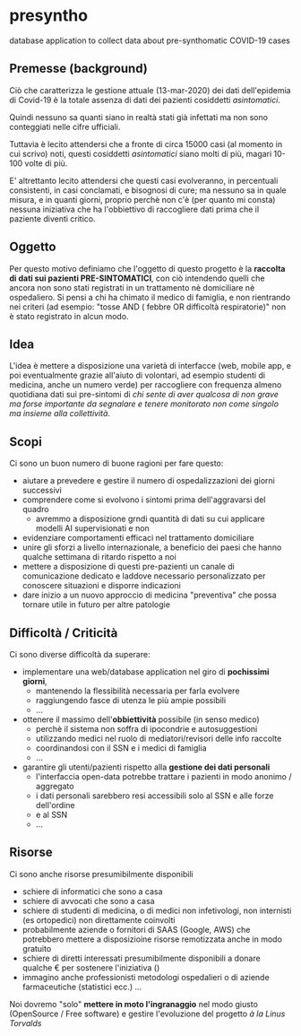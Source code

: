 # presyntho
database application to collect data about pre-synthomatic COVID-19 cases

## Premesse (background)
Ciò che caratterizza le gestione attuale (13-mar-2020) dei dati dell'epidemia di Covid-19 è la totale assenza di dati 
dei pazienti cosiddetti *asintomatici*.

Quindi nessuno sa quanti siano in realtà stati già infettati ma non sono conteggiati nelle cifre ufficiali.

Tuttavia è lecito attendersi che a fronte di circa 15000 casi (al momento in cui scrivo) noti, questi cosiddetti 
*asintomatici* siano molti di più, magari 10-100 volte di più.

E' altrettanto lecito attendersi che questi casi evolveranno, in percentuali consistenti, in casi conclamati, e 
bisognosi di cure; ma nessuno sa in quale misura, e in quanti giorni, proprio perchè non c'è (per quanto mi consta) 
nessuna iniziativa che ha l'obbiettivo di raccogliere dati prima che il paziente diventi critico.

## Oggetto
Per questo motivo definiamo che l'oggetto di questo progetto è la **raccolta di dati sui pazienti PRE-SINTOMATICI**, 
con ciò intendendo quelli che ancora non sono stati registrati in un trattamento nè domiciliare nè ospedaliero.
Si pensi a chi ha chimato il medico di famiglia, e non rientrando nei criteri (ad esempio: "tosse AND ( febbre OR 
difficoltà respiratorie)" non è stato registrato in alcun modo.

## Idea
L'idea è mettere a disposizione una varietà di interfacce (web, mobile app, e poi eventualmente grazie all'aiuto di 
volontari, ad esempio studenti di medicina, anche un numero verde) per raccogliere con frequenza almeno quotidiana dati 
sui pre-sintomi di *chi sente di aver qualcosa di non grave ma forse importante da segnalare e tenere monitorato non 
come singolo ma insieme alla collettività*. 

## Scopi
Ci sono un buon numero di buone ragioni per fare questo:
- aiutare a prevedere e gestire il numero di ospedalizzazioni dei giorni successivi
- comprendere come si evolvono i sintomi prima dell'aggravarsi del quadro
   - avremmo a disposizione grndi quantità di dati su cui applicare modelli AI supervisionati e non 
- evidenziare comportamenti efficaci nel trattamento domiciliare
- unire gli sforzi a livello internazionale, a beneficio dei paesi che hanno qualche settimana di ritardo rispetto a noi
- mettere a disposizione di questi pre-pazienti un canale di comunicazione dedicato e laddove necessario personalizzato 
per conoscere situazioni e disporre indicazioni
- dare inizio a un nuovo approccio di medicina "preventiva" che possa tornare utile in futuro per altre patologie

## Difficoltà / Criticità
Ci sono diverse difficoltà da superare:
- implementare una web/database application nel giro di **pochissimi giorni**, 
   - mantenendo la flessibilità necessaria per farla evolvere
   - raggiungendo fasce di utenza le più ampie possibili
   - ...
- ottenere il massimo dell'**obbiettività** possibile (in senso medico) 
   - perchè il sistema non soffra di ipocondrie e autosuggestioni
   - utilizzando medici nel ruolo di mediatori/revisori delle info raccolte
   - coordinandosi con il SSN e i medici di famiglia
   - ...
- garantire gli utenti/pazienti rispetto alla **gestione dei dati personali**
   - l'interfaccia open-data potrebbe trattare i pazienti in modo anonimo / aggregato
   - i dati personali sarebbero resi accessibili solo al SSN e alle forze dell'ordine 
   - e al SSN 
   - ...

## Risorse 
Ci sono anche risorse presumibilmente disponibili
- schiere di informatici che sono a casa
- schiere di avvocati che sono a casa
- schiere di studenti di medicina, o di medici non infetivologi, non internisti (es ortopedici) non direttamente coinvolti
- probabilmente aziende o fornitori di SAAS (Google, AWS) che potrebbero mettere a disposizioine risorse remotizzata anche in modo gratuito
- schiere di diretti interessati presumibilmente disponibili a donare qualche € per sostenere l'iniziativa ()
- immagino anche professionisti metodologi ospedalieri o di aziende farmaceutiche (statistici ecc.) ...

Noi dovremo "solo" **mettere in moto l'ingranaggio** nel modo giusto (OpenSource / Free software) e gestire l'evoluzione del progetto *à la Linus Torvalds*

